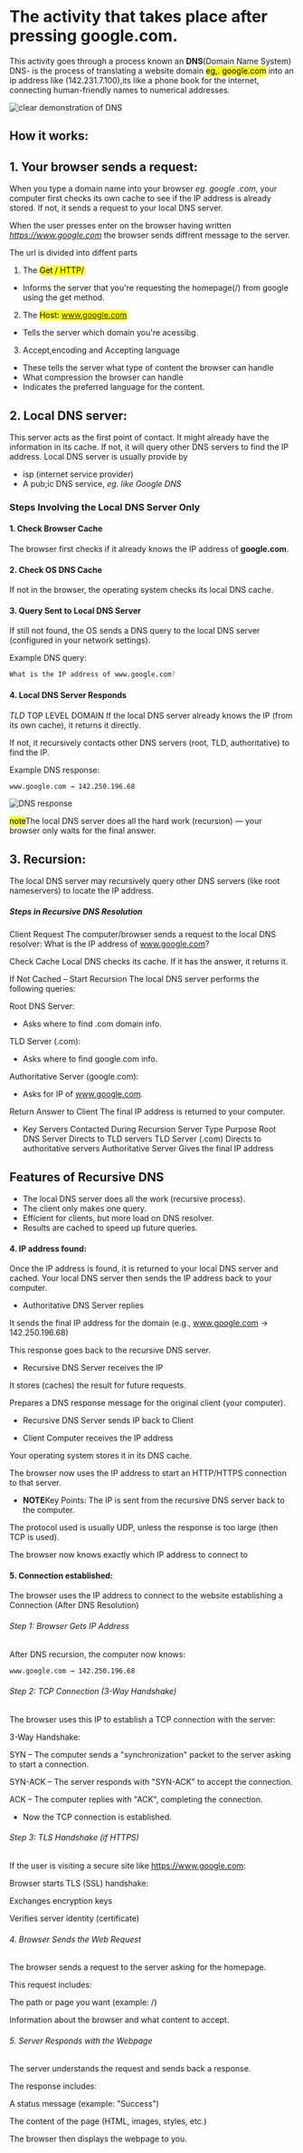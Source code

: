 # The activity that takes place after pressing **google.com**.

This activity goes through a process known an **DNS**(Domain Name System)
DNS- is the process of translating a website domain <mark>eg,. google.com</mark> into an ip address like (142.231.7.100),its like a phone book for the internet, connecting human-friendly names to numerical addresses.

![clear demonstration of DNS](./asset/DNS-lookup-process-.png)

## How it works:

## 1. Your browser sends a request:
When you type a domain name into your browser <em>eg. google .com</em>, your computer first checks its own cache to see if the IP address is already stored. If not, it sends a request to your local DNS server.

When the user presses enter on the browser having written <em>https://www.google.com</em> the browser sends diffrent message to the server.

The url is divided into diffent parts

1. The <mark>Get / HTTP/</mark>
- Informs the server that you're requesting the homepage(/) from google using the get method.
2. The <mark>Host: www.google.com</mark>
- Tells the server which domain you're acessibg.
3. Accept,encoding and Accepting language 
- These tells the server what type of content the browser can handle
- What compression the browser can handle
- Indicates the preferred  language for the content.


## 2. Local DNS server:
This server acts as the first point of contact. It might already have the information in its cache. If not, it will query other DNS servers to find the IP address. 
Local DNS server is usually  provide by

- isp (internet service provider)
- A pub;ic DNS service,  <em>eg. like Google DNS</em>

### Steps Involving the Local DNS Server Only

#### 1. Check Browser Cache
The browser first checks if it already knows the IP address of **google.com**.

#### 2. Check OS DNS Cache
If not in the browser, the operating system checks its local DNS cache.

#### 3. Query Sent to Local DNS Server
If still not found, the OS sends a DNS query to the local DNS server (configured in your network settings).

Example DNS query:

```bash
What is the IP address of www.google.com?
```

#### 4. Local DNS Server Responds
*TLD* TOP LEVEL DOMAIN
If the local DNS server already knows the IP (from its own cache), it returns it directly.

If not, it recursively contacts other DNS servers (root, TLD, authoritative) to find the IP.

Example DNS response:
```bash
www.google.com → 142.250.196.68
```
![DNS response](./asset/dns-response.jpeg)

<mark>note</mark>The local DNS server does all the hard work (recursion) — your browser only waits for the final answer.


## 3. Recursion:
The local DNS server may recursively query other DNS servers (like root nameservers) to locate the IP address.
##### Steps in Recursive DNS Resolution
Client Request
The computer/browser sends a request to the local DNS resolver:
What is the IP address of www.google.com?

Check Cache
Local DNS checks its cache. If it has the answer, it returns it.

If Not Cached – Start Recursion
The local DNS server performs the following queries:

Root DNS Server:
-  Asks where to find .com domain info.

TLD Server (.com):
-  Asks where to find google.com info.

Authoritative Server (google.com):
- Asks for IP of www.google.com.

Return Answer to Client
The final IP address is returned to your computer.

- Key Servers Contacted During Recursion 
Server Type	Purpose
Root DNS Server	Directs to TLD servers
TLD Server (.com)	Directs to authoritative servers
Authoritative Server	Gives the final IP address

## Features of Recursive DNS
- The local DNS server does all the work (recursive process).
- The client only makes one query.
- Efficient for clients, but more load on DNS resolver.
- Results are cached to speed up future queries.



#### 4. IP address found:
Once the IP address is found, it is returned to your local DNS server and cached. Your local DNS server then sends the IP address back to your computer. 

- Authoritative DNS Server replies

It sends the final IP address for the domain (e.g., www.google.com → 142.250.196.68)

This response goes back to the recursive DNS server.

- Recursive DNS Server receives the IP

It stores (caches) the result for future requests.

Prepares a DNS response message for the original client (your computer).

- Recursive DNS Server sends IP back to Client

- Client Computer receives the IP address

Your operating system stores it in its DNS cache.

The browser now uses the IP address to start an HTTP/HTTPS connection to that server.

- **NOTE**Key Points:
The IP is sent from the recursive DNS server back to the computer.

The protocol used is usually UDP, unless the response is too large (then TCP is used).

The browser now knows exactly which IP address to connect to

#### 5. Connection established:
The browser uses the IP address to connect to the website establishing a Connection (After DNS Resolution)

###### Step 1: Browser Gets IP Address

After DNS recursion, the computer now knows:

```bash
www.google.com → 142.250.196.68
```

###### Step 2: TCP Connection (3-Way Handshake)
The browser uses this IP to establish a TCP connection with the server:

3-Way Handshake:

SYN – The computer sends a "synchronization" packet to the server asking to start a connection.

SYN-ACK – The server responds with "SYN-ACK" to accept the connection.

ACK – The computer replies with "ACK", completing the connection.

- Now the TCP connection is established.

###### Step 3: TLS Handshake (if HTTPS)
If the user is visiting a secure site like https://www.google.com:

Browser starts TLS (SSL) handshake:

Exchanges encryption keys

Verifies server identity (certificate)

 ###### 4. Browser Sends the Web Request
The browser sends a request to the server asking for the homepage.

This request includes:

The path or page you want (example: /)

Information about the browser and what content to accept.


###### 5. Server Responds with the Webpage

The server understands the request and sends back a response.

The response includes:

A status message (example: "Success")

The content of the page (HTML, images, styles, etc.)

The browser then displays the webpage to you. 